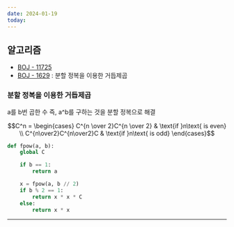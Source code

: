 ```yaml
---
date: 2024-01-19
today:
---
```


## 알고리즘

- [BOJ - 11725](https://www.acmicpc.net/problem/11725)
- [BOJ - 1629](https://www.acmicpc.net/problem/1629) : 분할 정복을 이용한 거듭제곱

### 분할 정복을 이용한 거듭제곱

a를 b번 곱한 수
즉, a^b를 구하는 것을 분할 정복으로 해결

$$C^n = \begin{cases} C^{n \over 2}C^{n \over 2} & \text{if }n\text{ is even} \\ C^{n\over2}C^{n\over2}C & \text{if }n\text{ is odd} \end{cases}$$


```python
def fpow(a, b):
    global C

    if b == 1:
        return a

    x = fpow(a, b // 2)
    if b % 2 == 1:
        return x * x * C
    else:
        return x * x
```

---
